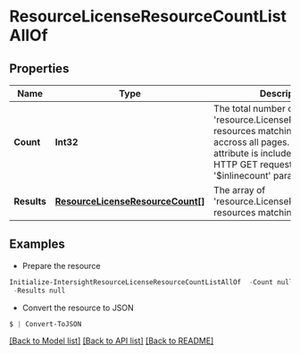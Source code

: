 # ResourceLicenseResourceCountListAllOf
## Properties

Name | Type | Description | Notes
------------ | ------------- | ------------- | -------------
**Count** | **Int32** | The total number of &#39;resource.LicenseResourceCount&#39; resources matching the request, accross all pages. The &#39;Count&#39; attribute is included when the HTTP GET request includes the &#39;$inlinecount&#39; parameter. | [optional] 
**Results** | [**ResourceLicenseResourceCount[]**](ResourceLicenseResourceCount.md) | The array of &#39;resource.LicenseResourceCount&#39; resources matching the request. | [optional] 

## Examples

- Prepare the resource
```powershell
Initialize-IntersightResourceLicenseResourceCountListAllOf  -Count null `
 -Results null
```

- Convert the resource to JSON
```powershell
$ | Convert-ToJSON
```

[[Back to Model list]](../README.md#documentation-for-models) [[Back to API list]](../README.md#documentation-for-api-endpoints) [[Back to README]](../README.md)

